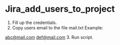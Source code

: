 # Jira_add_users_to_project
1. Fill up the credentials.
2. Copy users email to the file mail.txt
Example:

abc@mail.com
def@mail.com
3. Run script.
